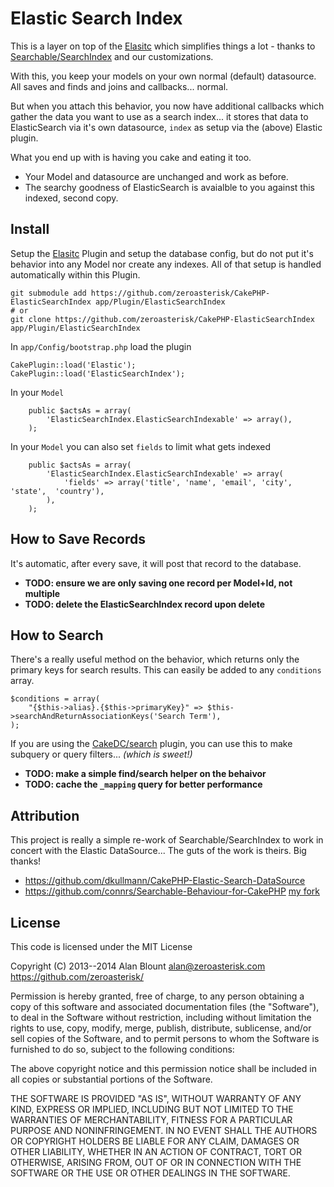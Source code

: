 # Elastic Search Index

This is a layer on top of the
[Elasitc](https://github.com/dkullmann/CakePHP-Elastic-Search-DataSource)
which simplifies things a lot - thanks to
[Searchable/SearchIndex](https://github.com/zeroasterisk/Searchable-Behaviour-for-CakePHP)
and our customizations.

With this, you keep your models on your own normal (default) datasource.  All
saves and finds and joins and callbacks... normal.

But when you attach this behavior, you now have additional callbacks which
gather the data you want to use as a search index... it stores that data to
ElasticSearch via it's own datasource, `index` as setup via the (above) Elastic
plugin.

What you end up with is having you cake and eating it too.

* Your Model and datasource are unchanged and work as before.
* The searchy goodness of ElasticSearch is avaialble to you against this
  indexed, second copy.

## Install

Setup the
[Elasitc](https://github.com/dkullmann/CakePHP-Elastic-Search-DataSource)
Plugin and setup the database config, but do not put it's behavior into any
Model nor create any indexes.  All of that setup is handled automatically
within this Plugin.

```
git submodule add https://github.com/zeroasterisk/CakePHP-ElasticSearchIndex app/Plugin/ElasticSearchIndex
# or
git clone https://github.com/zeroasterisk/CakePHP-ElasticSearchIndex app/Plugin/ElasticSearchIndex

```

In `app/Config/bootstrap.php` load the plugin
```
CakePlugin::load('Elastic');
CakePlugin::load('ElasticSearchIndex');
```

In your `Model`
```
	public $actsAs = array(
		'ElasticSearchIndex.ElasticSearchIndexable' => array(),
	);
```

In your `Model` you can also set `fields` to limit what gets indexed
```
	public $actsAs = array(
		'ElasticSearchIndex.ElasticSearchIndexable' => array(
			'fields' => array('title', 'name', 'email', 'city', 'state',  'country'),
		),
	);
```

## How to Save Records

It's automatic, after every save, it will post that record to the database.

* **TODO: ensure we are only saving one record per Model+Id, not multiple**
* **TODO: delete the ElasticSearchIndex record upon delete**

## How to Search

There's a really useful method on the behavior, which returns only the primary
keys for search results.  This can easily be added to any `conditions` array.

```
$conditions = array(
	"{$this->alias}.{$this->primaryKey}" => $this->searchAndReturnAssociationKeys('Search Term'),
);
```

If you are using the [CakeDC/search](https://github.com/CakeDC/search) plugin,
you can use this to make subquery or query filters... *(which is sweet!)*

* **TODO: make a simple find/search helper on the behaivor**
* **TODO: cache the `_mapping` query for better performance**

## Attribution

This project is really a simple re-work of Searchable/SearchIndex to work in
concert with the Elastic DataSource...  The guts of the work is theirs.  Big thanks!

* https://github.com/dkullmann/CakePHP-Elastic-Search-DataSource
* https://github.com/connrs/Searchable-Behaviour-for-CakePHP
  [my fork](https://github.com/zeroasterisk/Searchable-Behaviour-for-CakePHP)

## License

This code is licensed under the MIT License


Copyright (C) 2013--2014 Alan Blount <alan@zeroasterisk.com> https://github.com/zeroasterisk/

Permission is hereby granted, free of charge, to any person obtaining a copy of
this software and associated documentation files (the "Software"), to deal in
the Software without restriction, including without limitation the rights to
use, copy, modify, merge, publish, distribute, sublicense, and/or sell copies
of the Software, and to permit persons to whom the Software is furnished to do
so, subject to the following conditions:

The above copyright notice and this permission notice shall be included in all
copies or substantial portions of the Software.

THE SOFTWARE IS PROVIDED "AS IS", WITHOUT WARRANTY OF ANY KIND, EXPRESS OR
IMPLIED, INCLUDING BUT NOT LIMITED TO THE WARRANTIES OF MERCHANTABILITY,
FITNESS FOR A PARTICULAR PURPOSE AND NONINFRINGEMENT. IN NO EVENT SHALL THE
AUTHORS OR COPYRIGHT HOLDERS BE LIABLE FOR ANY CLAIM, DAMAGES OR OTHER
LIABILITY, WHETHER IN AN ACTION OF CONTRACT, TORT OR OTHERWISE, ARISING FROM,
OUT OF OR IN CONNECTION WITH THE SOFTWARE OR THE USE OR OTHER DEALINGS IN THE
SOFTWARE.


